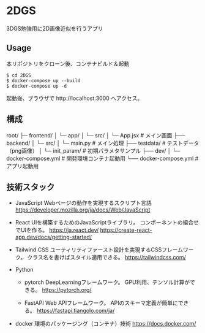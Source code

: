 # 2DGS
3DGS勉強用に2D画像近似を行うアプリ

## Usage
本リポジトリをクローン後、コンテナビルド＆起動
```
$ cd 2DGS
$ docker-compose up --build
$ docker-compose up -d
```

起動後、ブラウザで http://localhost:3000 へアクセス。

## 構成
root/
├─ frontend/ 
│ └─ app/
│   └─ src/
│     └─ App.jsx    # メイン画面
├── backend/
│ └─ src/
│   └─ main.py      # メイン処理
├── testdata/       # テストデータ（png画像）
│ └─ init_param/    # 初期パラメタサンプル
├── dev/
│ └─ docker-compose.yml    # 開発環境コンテナ起動用
└── docker-compose.yml     # アプリ起動用

## 技術スタック
* JavaScript
    Webページの動作を実現するスクリプト言語
    https://developer.mozilla.org/ja/docs/Web/JavaScript

* React
    UIを構築するためのJavaScriptライブラリ。
    コンポーネントの組合せでUIを作る。
    https://ja.react.dev/
    https://create-react-app.dev/docs/getting-started/

* Tailwind CSS
    ユーティリティファースト設計を実現するCSSフレームワーク。
    クラス名を書けばスタイル適用できる。
    https://tailwindcss.com/

* Python
    * pytorch
        DeepLearningフレームワーク。
        GPU利用、テンソル計算ができる。
        https://pytorch.org/

    * FastAPI
        Web APIフレームワーク。
        APIのスキーマ定義が簡単にできる。
        https://fastapi.tiangolo.com/ja/

* docker
    環境のパッケージング（コンテナ）技術
    https://docs.docker.com/
